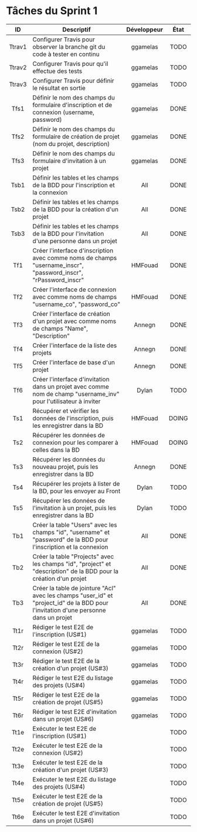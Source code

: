 Tâches du Sprint 1
==

| ID | Descriptif | Développeur | État |
| :-: | -- | :-: | :-: |
| Ttrav1 | Configurer Travis pour observer la branche git du code à tester en continu | ggamelas | TODO |
| Ttrav2 | Configurer Travis pour qu'il effectue des tests | ggamelas | TODO |
| Ttrav3 | Configurer Travis pour définir le résultat en sortie | ggamelas | TODO |
| Tfs1 | Définir le nom des champs du formulaire d'inscription et de connexion (username, password) | ggamelas | DONE |
| Tfs2 | Définir le nom des champs du formulaire de création de projet (nom du projet, description) | ggamelas | DONE |
| Tfs3 | Définir le nom des champs du formulaire d'invitation à un projet | ggamelas | DONE |
| Tsb1 | Définir les tables et les champs de la BDD pour l'inscription et la connexion | All | DONE |
| Tsb2 | Définir les tables et les champs de la BDD pour la création d'un projet | All | DONE |
| Tsb3 | Définir les tables et les champs de la BDD pour l'invitation d'une personne dans un projet | All | DONE |
| Tf1 | Créer l'interface d'inscription avec comme noms de champs "username_inscr", "password_inscr", "rPassword_inscr" | HMFouad | DONE |
| Tf2 | Créer l'interface de connexion avec comme noms de champs "username_co", "password_co" | HMFouad | DONE |
| Tf3 | Créer l'interface de création d'un projet avec comme noms de champs "Name", "Description" | Annegn | DONE |
| Tf4 | Créer l'interface de la liste des projets | Annegn | DONE |
| Tf5 | Créer l'interface de base d'un projet | Annegn | DONE |
| Tf6 | Créer l'interface d'invitation dans un projet avec comme nom de champ "username_inv" pour l'utilisateur à inviter | Dylan | TODO |
| Ts1 | Récupérer et vérifier les données de l'inscription, puis les enregistrer dans la BD | HMFouad | DOING |
| Ts2 | Récupérer les données de connexion pour les comparer à celles dans la BD | HMFouad | DOING |
| Ts3 | Récupérer les données du nouveau projet, puis les enregistrer dans la BD | Annegn | DONE |
| Ts4 | Récupérer les projets à lister de la BD, pour les envoyer au Front | Dylan | TODO |
| Ts5 | Récupérer les données de l'invitation à un projet, puis les enregistrer dans la BD | Dylan | TODO |
| Tb1 | Créer la table "Users" avec les champs "id", "username" et "password" de la BDD pour l'inscription et la connexion | All | DONE |
| Tb2 | Créer la table "Projects" avec les champs "id", "project" et "description" de la BDD pour la création d'un projet | All | DONE |
| Tb3 | Créer la table de jointure "Acl" avec les champs "user_id" et "project_id" de la BDD pour l'invitation d'une personne dans un projet | All | DONE |
| Tt1r | Rédiger le test E2E de l'inscription (US#1) | ggamelas | TODO |
| Tt2r | Rédiger le test E2E de la connexion (US#2) | ggamelas | TODO |
| Tt3r | Rédiger le test E2E de la création d'un projet (US#3) | ggamelas | TODO |
| Tt4r | Rédiger le test E2E du listage des projets (US#4) | ggamelas | TODO |
| Tt5r | Rédiger le test E2E de la création de projet (US#5) | ggamelas | TODO |
| Tt6r | Rédiger le test E2E d'invitation dans un projet (US#6) | ggamelas | TODO |
| Tt1e | Exécuter le test E2E de l'inscription (US#1) |  | TODO |
| Tt2e | Exécuter le test E2E de la connexion (US#2) |  | TODO |
| Tt3e | Exécuter le test E2E de la création d'un projet (US#3) |  | TODO |
| Tt4e | Exécuter le test E2E du listage des projets (US#4) |  | TODO |
| Tt5e | Exécuter le test E2E de la création de projet (US#5) |  | TODO |
| Tt6e | Exécuter le test E2E d'invitation dans un projet (US#6) |  | TODO |
